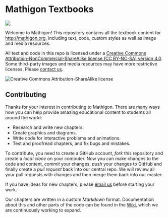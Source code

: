 # Mathigon Textbooks

![](https://mathigon.org/images/hero.png)

Welcome to Mathigon! This repository contains all the textbook content for http://mathigon.org, including text, code, custom styles as well as image and media resources.

All text and code in this repo is licensed under a [Creative Commons Attribution-NonCommercial-ShareAlike license (CC BY-NC-SA) version 4.0](https://creativecommons.org/licenses/by-nc-sa/4.0/). Some third-party images and media resources may have more restrictive licenses. Please [contact us](mailto:rights@mathigon.org).

![Creative Commons Attribution-ShareAlike license](https://licensebuttons.net/l/by-nc-sa/3.0/88x31.png "CC BY-NC-SA")


## Contributing

Thanks for your interest in contributing to Mathigon. There are many ways how you can help provide amazing educational content to students all around the world:
* Research and write new chapters.
* Create graphics and diagrams.
* Write code for interactive problems and animations.
* Test and proofread chapters, and fix bugs and mistakes.

To contribute, you need to create a GitHub account, _fork_ this repository and create a _local clone_ on your computer. Now you can make changes to the code and content, _commit_ your changes, _push_ your changes to GitHub and finally create a _pull request_ back into our central repo. We will review all your pull requests with changes and then merge them back into our master.

If you have ideas for new chapters, please [email us](mailto:dev@mathigon.org) before starting your work.

Our chapters are written in a custom _Markdown_ format. Documentation about this and other parts of the code can be found in the [Wiki](https://github.com/mathigon/textbooks/wiki), which we are continuously working to expand.
